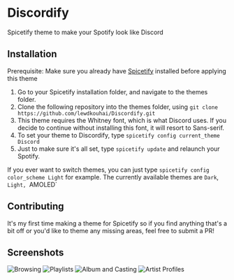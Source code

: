 # Discordify
Spicetify theme to make your Spotify look like Discord

## Installation
Prerequisite: Make sure you already have [Spicetify](https://github.com/khanhas/spicetify-cli/) installed before applying this theme

1. Go to your Spicetify installation folder, and navigate to the themes folder.
2. Clone the following repository into the themes folder, using `git clone https://github.com/lewdkouhai/Discordify.git`
3. This theme requires the Whitney font, which is what Discord uses. If you decide to continue without installing this font, it will resort to Sans-serif.
4. To set your theme to Discordify, type `spicetify config current_theme Discord`
5. Just to make sure it's all set, type `spicetify update` and relaunch your Spotify.

If you ever want to switch themes, you can just type `spicetify config color_scheme Light` for example.
The currently available themes are `Dark`, `Light, `AMOLED`

## Contributing
It's my first time making a theme for Spicetify so if you find anything that's a bit off or you'd like to theme any missing areas, feel free to submit a PR!

## Screenshots
![Browsing](https://i.imgur.com/Lz3UvkD.png)
![Playlists](https://i.imgur.com/3Obhsty.png)
![Album and Casting](https://i.imgur.com/f4ziCRP.png)
![Artist Profiles](https://i.imgur.com/c5NOAmu.png)
